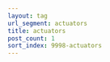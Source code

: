 ```yaml
---
layout: tag
url_segment: actuators
title: actuators
post_count: 1
sort_index: 9998-actuators
---
```

